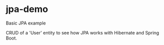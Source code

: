 # jpa-demo
Basic JPA example

CRUD of a 'User' entity to see how JPA works with Hibernate and Spring Boot.

